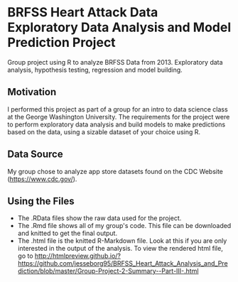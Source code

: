 # BRFSS Heart Attack Data Exploratory Data Analysis and Model Prediction Project
Group project using R to analyze BRFSS Data from 2013. Exploratory data analysis, hypothesis testing, regression and model building.

## Motivation
I performed this project as part of a group for an intro to data science class at the George Washington University. The requirements for the project were to perform exploratory data analysis and build models to make predictions based on the data, using a sizable dataset of your choice using R.

## Data Source
My group chose to analyze app store datasets found on the CDC Website (https://www.cdc.gov/).

## Using the Files
* The .RData files show the raw data used for the project.
* The .Rmd file shows all of my group's code. This file can be downloaded and knitted to get the final output.
* The .html file is the knitted R-Markdown file. Look at this if you are only interested in the output of the analysis. To view the rendered html file, go to http://htmlpreview.github.io/?https://github.com/jesseborg95/BRFSS_Heart_Attack_Analysis_and_Prediction/blob/master/Group-Project-2-Summary--Part-III-.html
